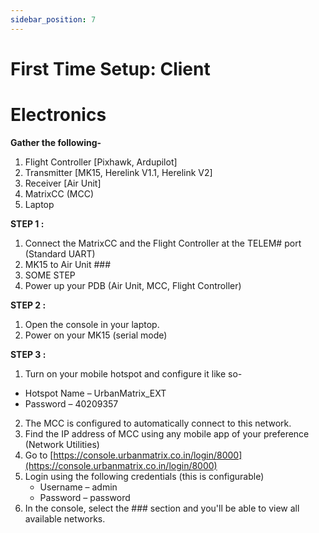 ```yaml
---
sidebar_position: 7
---
```


# First Time Setup: Client

# Electronics

**Gather the following-**

1. Flight Controller [Pixhawk, Ardupilot]
2. Transmitter [MK15, Herelink V1.1, Herelink V2]
3. Receiver [Air Unit]
4. MatrixCC (MCC)
5. Laptop

**STEP 1 :**

1. Connect the MatrixCC and the Flight Controller at the TELEM# port (Standard UART)
2. MK15 to Air Unit ###
3. SOME STEP
4. Power up your PDB (Air Unit, MCC, Flight Controller)

**STEP 2 :**

1. Open the console in your laptop.
2. Power on your MK15 (serial mode)

**STEP 3 :**

1. Turn on your mobile hotspot and configure it like so-
  - Hotspot Name – UrbanMatrix\_EXT
  - Password – 40209357
2. The MCC is configured to automatically connect to this network.
3. Find the IP address of MCC using any mobile app of your preference (Network Utilities)
4. Go to [https://console.urbanmatrix.co.in/login/8000](https://console.urbanmatrix.co.in/login/8000)
5. Login using the following credentials (this is configurable)
    - Username – admin
    - Password – password
6. In the console, select the ### section and you'll be able to view all available networks.